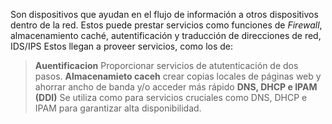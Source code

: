 Son dispositivos que ayudan en el flujo de información a otros dispositivos dentro de la red. Estos puede prestar servicios como funciones de *Firewall*, almacenamiento caché, autentificación y traducción de direcciones de red, IDS/IPS
Estos llegan a proveer servicios, como los de:
> **Auentificacion** Proporcionar servicios de atutenticación de dos pasos.
> **Almacenamieto caceh** crear copias locales de páginas web y ahorrar ancho de banda y/o acceder más rápido
> **DNS, DHCP e IPAM (DDI)** Se utiliza como para servicios cruciales como DNS, DHCP e IPAM para garantizar alta disponibilidad.
